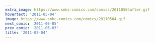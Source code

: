 ```yaml
---
extra_image: https://www.smbc-comics.com/comics/20110504after.gif
hovertext: '2011-05-04'
image: https://www.smbc-comics.com/comics/20110504.gif
next_comic: '2011-05-05'
prev_comic: '2011-05-03'
title: '2011-05-04'
---
```


